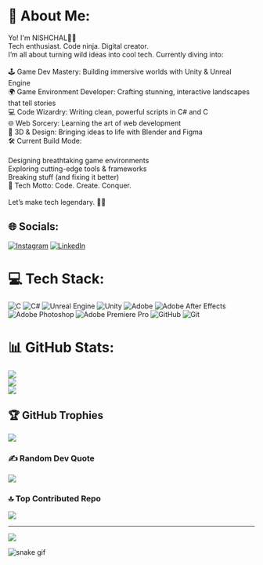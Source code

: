# 💫 About Me:
Yo! I'm NISHCHAL👨‍💻<br>Tech enthusiast. Code ninja. Digital creator.<br>I’m all about turning wild ideas into cool tech. Currently diving into:<br><br>🕹️ Game Dev Mastery: Building immersive worlds with Unity & Unreal Engine<br>🌍 Game Environment Developer: Crafting stunning, interactive landscapes that tell stories<br>💻 Code Wizardry: Writing clean, powerful scripts in C# and C<br>🌐 Web Sorcery: Learning the art of web development<br>🎨 3D & Design: Bringing ideas to life with Blender and Figma<br>🛠️ Current Build Mode:<br><br>Designing breathtaking game environments<br>Exploring cutting-edge tools & frameworks<br>Breaking stuff (and fixing it better)<br>🚀 Tech Motto: Code. Create. Conquer.<br><br>Let’s make tech legendary. 💾🔥


## 🌐 Socials:
[![Instagram](https://img.shields.io/badge/Instagram-%23E4405F.svg?logo=Instagram&logoColor=white)](https://instagram.com/__nishchal) [![LinkedIn](https://img.shields.io/badge/LinkedIn-%230077B5.svg?logo=linkedin&logoColor=white)](https://linkedin.com/in/https://www.linkedin.com/in/nishchal-acharya-08a13a252?lipi=urn%3Ali%3Apage%3Ad_flagship3_profile_view_base_contact_details%3B1wxGlFxLQNeXCZrxWIaCkg%3D%3D) 

# 💻 Tech Stack:
![C](https://img.shields.io/badge/c-%2300599C.svg?style=for-the-badge&logo=c&logoColor=white) ![C#](https://img.shields.io/badge/c%23-%23239120.svg?style=for-the-badge&logo=csharp&logoColor=white) ![Unreal Engine](https://img.shields.io/badge/unrealengine-%23313131.svg?style=for-the-badge&logo=unrealengine&logoColor=white) ![Unity](https://img.shields.io/badge/unity-%23000000.svg?style=for-the-badge&logo=unity&logoColor=white) ![Adobe](https://img.shields.io/badge/adobe-%23FF0000.svg?style=for-the-badge&logo=adobe&logoColor=white) ![Adobe After Effects](https://img.shields.io/badge/Adobe%20After%20Effects-9999FF.svg?style=for-the-badge&logo=Adobe%20After%20Effects&logoColor=white) ![Adobe Photoshop](https://img.shields.io/badge/adobe%20photoshop-%2331A8FF.svg?style=for-the-badge&logo=adobe%20photoshop&logoColor=white) ![Adobe Premiere Pro](https://img.shields.io/badge/Adobe%20Premiere%20Pro-9999FF.svg?style=for-the-badge&logo=Adobe%20Premiere%20Pro&logoColor=white) ![GitHub](https://img.shields.io/badge/github-%23121011.svg?style=for-the-badge&logo=github&logoColor=white) ![Git](https://img.shields.io/badge/git-%23F05033.svg?style=for-the-badge&logo=git&logoColor=white)
# 📊 GitHub Stats:
![](https://github-readme-stats.vercel.app/api?username=Nishchal10213&theme=dark&hide_border=false&include_all_commits=false&count_private=false)<br/>
![](https://github-readme-streak-stats.herokuapp.com/?user=Nishchal10213&theme=dark&hide_border=false)<br/>
![](https://github-readme-stats.vercel.app/api/top-langs/?username=Nishchal10213&theme=dark&hide_border=false&include_all_commits=false&count_private=false&layout=compact)

## 🏆 GitHub Trophies
![](https://github-profile-trophy.vercel.app/?username=Nishchal10213&theme=radical&no-frame=false&no-bg=true&margin-w=4)

### ✍️ Random Dev Quote
![](https://quotes-github-readme.vercel.app/api?type=horizontal&theme=radical)

### 🔝 Top Contributed Repo
![](https://github-contributor-stats.vercel.app/api?username=Nishchal10213&limit=5&theme=dark&combine_all_yearly_contributions=true)

---
[![](https://visitcount.itsvg.in/api?id=Nishchal10213&icon=0&color=0)](https://visitcount.itsvg.in)

<!-- Proudly created with GPRM ( https://gprm.itsvg.in ) -->
![snake gif](https://github.com/Nishchal10213/Nishchal10213/blob/output/github-contribution-grid-snake.svg)

